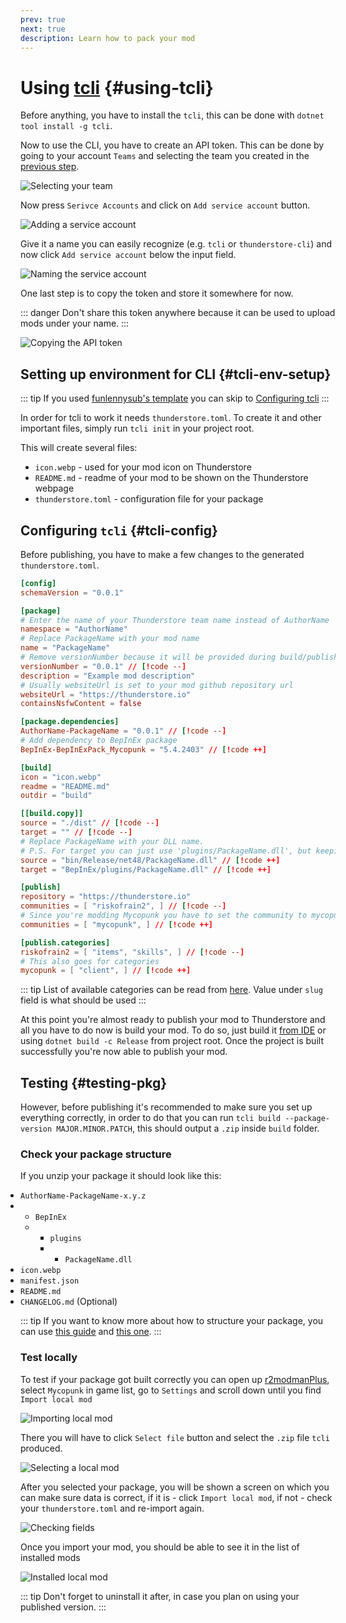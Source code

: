```yaml
---
prev: true
next: true
description: Learn how to pack your mod
---
```


# Using [tcli](https://github.com/thunderstore-io/thunderstore-cli) {#using-tcli}

Before anything, you have to install the `tcli`, this can be done with `dotnet tool install -g tcli`.

Now to use the CLI, you have to create an API token.
This can be done by going to your account `Teams` and selecting the team you created
in the [previous step](/dev/publishing/prerequisites#create-team).

![Selecting your team](/images/publishing/packaging/team_settings.webp)

Now press `Serivce Accounts` and click on `Add service account` button.

![Adding a service account](/images/publishing/packaging/create_service_account_1.webp)

Give it a name you can easily recognize (e.g. `tcli` or `thunderstore-cli`) and now click `Add service account` below
the input field.

![Naming the service account](/images/publishing/packaging/create_service_account_2.webp)

One last step is to copy the token and store it somewhere for now.

::: danger
Don't share this token anywhere because it can be used to upload mods under your name.
:::

![Copying the API token](/images/publishing/packaging/create_service_account_3.webp)

## Setting up environment for CLI {#tcli-env-setup}

::: tip
If you used [funlennysub's template](https://github.com/funlennysub/MycopunkModTemplate/) you can skip
to [Configuring tcli](/dev/publishing/packaging#tcli-config)
:::

In order for tcli to work it needs `thunderstore.toml`.
To create it and other important files, simply run `tcli init` in your project root.

This will create several files:

<ul class="no-bullet">
    <li><div class="i-catppuccin:image"></div> <code>icon.webp</code> - used for your mod icon on Thunderstore</li>
    <li><div class="i-catppuccin:markdown"></div> <code>README.md</code> - readme of your mod to be shown on the Thunderstore webpage</li>
    <li><div class="i-catppuccin:toml"></div> <code>thunderstore.toml</code> - configuration file for your package</li>
</ul>

## Configuring `tcli` {#tcli-config}

Before publishing, you have to make a few changes to the generated `thunderstore.toml`.

```toml
[config]
schemaVersion = "0.0.1"

[package]
# Enter the name of your Thunderstore team name instead of AuthorName
namespace = "AuthorName"
# Replace PackageName with your mod name
name = "PackageName"
# Remove versionNumber because it will be provided during build/publish
versionNumber = "0.0.1" // [!code --]
description = "Example mod description"
# Usually websiteUrl is set to your mod github repository url
websiteUrl = "https://thunderstore.io"
containsNsfwContent = false

[package.dependencies]
AuthorName-PackageName = "0.0.1" // [!code --]
# Add dependency to BepInEx package
BepInEx-BepInExPack_Mycopunk = "5.4.2403" // [!code ++]

[build]
icon = "icon.webp"
readme = "README.md"
outdir = "build"

[[build.copy]]
source = "./dist" // [!code --]
target = "" // [!code --]
# Replace PackageName with your DLL name.
# P.S. For target you can just use 'plugins/PackageName.dll', but keeping BepInEx makes manually installing mods easier.
source = "bin/Release/net48/PackageName.dll" // [!code ++]
target = "BepInEx/plugins/PackageName.dll" // [!code ++]

[publish]
repository = "https://thunderstore.io"
communities = [ "riskofrain2", ] // [!code --]
# Since you're modding Mycopunk you have to set the community to mycopunk
communities = [ "mycopunk", ] // [!code ++]

[publish.categories]
riskofrain2 = [ "items", "skills", ] // [!code --]
# This also goes for categories
mycopunk = [ "client", ] // [!code ++]
```

::: tip
List of available categories can be read
from [here](https://thunderstore.io/api/experimental/community/mycopunk/category/).
Value under `slug` field is what should be used
:::

At this point you're almost ready to publish your mod to Thunderstore and all you have to do now is build your mod.
To do so, just build it [from IDE](/dev/setup#build-with-ide) or using `dotnet build -c Release` from project root.
Once the project is built successfully you're now able to publish your mod.

## Testing {#testing-pkg}

However, before publishing it's recommended to make sure you set up everything correctly,
in order to do that you can run `tcli build --package-version MAJOR.MINOR.PATCH`,
this should output a `.zip` inside `build` folder.

### Check your package structure

If you unzip your package it should look like this:

<ul class="no-bullet" style="padding-left: 0">
    <li><div class="i-catppuccin:folder-open"></div> <code>AuthorName-PackageName-x.y.z</code></li>
    <li>
        <ul class="no-bullet">
            <li><div class="i-catppuccin:folder-open"></div> <code>BepInEx</code></li>
            <li>
                <ul class="no-bullet">
                    <li><div class="i-catppuccin:folder-open"></div> <code>plugins</code></li>
                    <li>
                        <ul class="no-bullet">
                            <li><div class="i-catppuccin:binary"></div> <code>PackageName.dll</code></li>
                        </ul>
                    </li>
                </ul>
            </li>
        </ul>
    </li>
    <li><div class="i-catppuccin:image"></div> <code>icon.webp</code></li>
    <li><div class="i-catppuccin:json"></div> <code>manifest.json</code></li>
    <li><div class="i-catppuccin:markdown"></div> <code>README.md</code></li>
    <li><div class="i-catppuccin:markdown"></div> <code>CHANGELOG.md</code> (Optional)</li>
</ul>

::: tip
If you want to know more about how to structure your package, you can use
[this guide](https://github.com/ebkr/r2modmanPlus/wiki/Structuring-your-Thunderstore-package) and
[this one](https://wiki.thunderstore.io/mods/creating-a-package).
:::

### Test locally

To test if your package got built correctly you can open up [r2modmanPlus](https://github.com/ebkr/r2modmanPlus),
select `Mycopunk` in game list, go to `Settings` and scroll down until you find `Import local mod`

![Importing local mod](/images/publishing/packaging/importing_local_mod_1.webp)

There you will have to click `Select file` button and select the `.zip` file `tcli` produced.

![Selecting a local mod](/images/publishing/packaging/importing_local_mod_2.webp)

After you selected your package, you will be shown a screen on which you can make sure data is correct,
if it is - click `Import local mod`,
if not - check your `thunderstore.toml` and re-import again.

![Checking fields](/images/publishing/packaging/importing_local_mod_3.webp)

Once you import your mod, you should be able to see it in the list of installed mods

![Installed local mod](/images/publishing/packaging/importing_local_mod_4.webp)

::: tip
Don't forget to uninstall it after, in case you plan on using your published version.
:::

